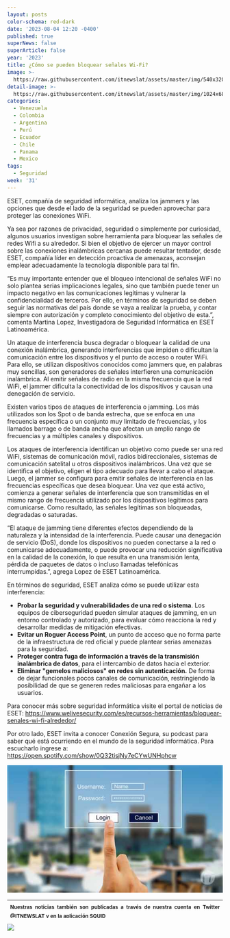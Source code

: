 ```yaml
---
layout: posts
color-schema: red-dark
date: '2023-08-04 12:20 -0400'
published: true
superNews: false
superArticle: false
year: '2023'
title: ¿Cómo se pueden bloquear señales Wi-Fi?
image: >-
  https://raw.githubusercontent.com/itnewslat/assets/master/img/540x320/Cisco-Wifi-p.jpg
detail-image: >-
  https://raw.githubusercontent.com/itnewslat/assets/master/img/1024x680/Cisco-Wifi-g.jpg
categories:
  - Venezuela
  - Colombia
  - Argentina
  - Perú
  - Ecuador
  - Chile
  - Panama
  - Mexico
tags:
  - Seguridad
week: '31'
---
```

ESET, compañía de seguridad informática, analiza los jammers y las opciones que desde el lado de la seguridad se pueden aprovechar para proteger las conexiones WiFi.

Ya sea por razones de privacidad, seguridad o simplemente por curiosidad, algunos usuarios investigan sobre herramienta para bloquear las señales de redes Wifi a su alrededor. Si bien el objetivo de ejercer un mayor control sobre las conexiones inalámbricas cercanas puede resultar tentador, desde ESET, compañía líder en detección proactiva de amenazas, aconsejan emplear adecuadamente la tecnología disponible para tal fin. 

“Es muy importante entender que el bloqueo intencional de señales WiFi no solo plantea serias implicaciones legales, sino que también puede tener un impacto negativo en las comunicaciones legítimas y vulnerar la confidencialidad de terceros. Por ello, en términos de seguridad se deben seguir las normativas del país donde se vaya a realizar la prueba, y contar siempre con autorización y completo conocimiento del objetivo de esta.”, comenta Martina Lopez, Investigadora de Seguridad Informática en ESET Latinoamérica. 

Un ataque de interferencia busca degradar o bloquear la calidad de una conexión inalámbrica, generando interferencias que impiden o dificultan la comunicación entre los dispositivos y el punto de acceso o router WiFi. Para ello, se utilizan dispositivos conocidos como jammers que, en palabras muy sencillas, son generadores de señales interfieren una comunicación inalámbrica. Al emitir señales de radio en la misma frecuencia que la red WiFi, el jammer dificulta la conectividad de los dispositivos y causan una denegación de servicio.

Existen varios tipos de ataques de interferencia o jamming. Los más utilizados son los Spot o de banda estrecha, que se enfoca en una frecuencia específica o un conjunto muy limitado de frecuencias, y los llamados barrage o de banda ancha que afectan un amplio rango de frecuencias y a múltiples canales y dispositivos.

Los ataques de interferencia identifican un objetivo como puede ser una red WiFi, sistemas de comunicación móvil, radios bidireccionales, sistemas de comunicación satelital u otros dispositivos inalámbricos. Una vez que se identifica el objetivo, eligen el tipo adecuado para llevar a cabo el ataque. Luego, el jammer se configura para emitir señales de interferencia en las frecuencias específicas que desea bloquear. Una vez que está activo, comienza a generar señales de interferencia que son transmitidas en el mismo rango de frecuencia utilizado por los dispositivos legítimos para comunicarse. Como resultado, las señales legítimas son bloqueadas, degradadas o saturadas.

“El ataque de jamming tiene diferentes efectos dependiendo de la naturaleza y la intensidad de la interferencia. Puede causar una denegación de servicio (DoS), donde los dispositivos no pueden conectarse a la red o comunicarse adecuadamente, o puede provocar una reducción significativa en la calidad de la conexión, lo que resulta en una transmisión lenta, pérdida de paquetes de datos o incluso llamadas telefónicas interrumpidas.”, agrega Lopez de ESET Latinoamérica.

En términos de seguridad, ESET analiza cómo se puede utilizar esta interferencia:

- **Probar la seguridad y vulnerabilidades de una red o sistema**. Los equipos de ciberseguridad pueden simular ataques de jamming, en un entorno controlado y autorizado, para evaluar cómo reacciona la red y desarrollar medidas de mitigación efectivas.
- **Evitar un Roguer Access Point**, un punto de acceso que no forma parte de la infraestructura de red oficial y puede plantear serias amenazas para la seguridad.
- **Proteger contra fuga de información a través de la transmisión inalámbrica de datos**, para el intercambio de datos hacia el exterior.
- **Eliminar "gemelos maliciosos" en redes sin autenticación.** De forma de dejar funcionales pocos canales de comunicación, restringiendo la posibilidad de que se generen redes maliciosas para engañar a los usuarios.

Para conocer más sobre seguridad informática visite el portal de noticias de ESET: https://www.welivesecurity.com/es/recursos-herramientas/bloquear-senales-wi-fi-alrededor/

Por otro lado, ESET invita a conocer Conexión Segura, su podcast para saber qué está ocurriendo en el mundo de la seguridad informática. Para escucharlo ingrese a: https://open.spotify.com/show/0Q32tisjNy7eCYwUNHphcw

![](https://raw.githubusercontent.com/itnewslat/assets/master/img/540x320/Cisco-Wifi-p.jpg)

<table style="height: 42px;" width="569">
<tbody>
<tr>
<td style="text-align: justify;"><sub><strong>Nuestras noticias también son publicadas a través de nuestra cuenta en Twitter <a href="https://twitter.com/itnewslat?lang=es">@ITNEWSLAT</a> y en la aplicación <a href="https://squidapp.co/en/">SQUID</a></strong></sub></td>
</tr>
</tbody>
</table>

<img src="https://tracker.metricool.com/c3po.jpg?hash=56f88a41e39ab42c063cc51676587a04"/>